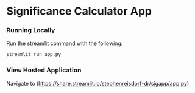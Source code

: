# Significance Calculator App

### Running Locally
Run the streamlit command with the following:
```bash
streamlit run app.py
```

### View Hosted Application
Navigate to (https://share.streamlit.io/stephenreisdorf-dr/sigapp/app.py)
